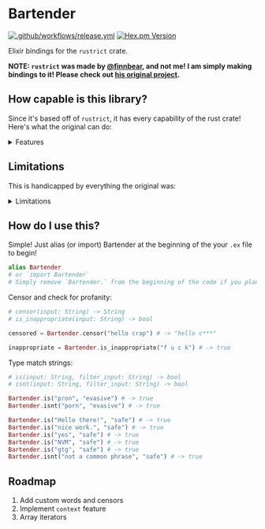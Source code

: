 # Bartender
[![.github/workflows/release.yml](https://github.com/stalepretzels/bartender/actions/workflows/release.yml/badge.svg)](https://github.com/stalepretzels/bartender/actions/workflows/release.yml)
[![Hex.pm Version](https://img.shields.io/hexpm/v/bartender_filter?label=hex.pm)](https://hex.pm/packages/bartender_filter)


Elixir bindings for the `rustrict` crate.

**NOTE: `rustrict` was made by [@finnbear](https://github.com/finnbear), and not me! I am simply making bindings to it! Please check out [his original project](https://github.com/finnbear/rustrict).**

## How capable is this library?
Since it's based off of `rustrict`, it has every capability of the rust crate! Here's what the original can do:

<details>
<summary>Features</summary>

- Multiple types (profane, offensive, sexual, mean, spam)
- Multiple levels (mild, moderate, severe)
- Resistant to evasion
  - Alternative spellings (like "fck")
  - Repeated characters (like "craaaap")
  - Confusable characters (like 'ᑭ', '𝕡', and '🅿')
  - Spacing (like "c r_a-p")
  - Accents (like "pÓöp")
  - Bidirectional Unicode ([related reading](https://blog.rust-lang.org/2021/11/01/cve-2021-42574.html))
  - Self-censoring (like "f*ck")
  - Safe phrase list for known bad actors]
  - Censors invalid Unicode characters
  - Battle-tested in [Mk48.io](https://mk48.io)
- Resistant to false positives
  - One word (like "**ass**assin")
  - Two words (like "pu**sh it**")
- Flexible
  - Censor and/or analyze
  - Input `&str` or `Iterator<Item = char>`
  - Can track per-user state with `context` feature
  - Can add words with the `customize` feature
  - Accurately reports the width of Unicode via the `width` feature
  - Plenty of options
- Performant
  - O(n) analysis and censoring
  - No `regex` (uses custom trie)
  - 3 MB/s in `release` mode
  - 100 KB/s in `debug` mode

</details>

## Limitations
This is handicapped by everything the original was:
<details>
<summary>Limitations</summary>

- Mostly English/emoji
- Censoring removes most diacritics (accents)
- Does not detect right-to-left profanity while analyzing, so...
- Censoring forces Unicode to be left-to-right
- Doesn't understand context
- Not resistant to false positives affecting profanities added at runtime

</details>

## How do I use this?
Simple! Just alias (or import) Bartender at the beginning of the your `.ex` file to begin!
```elixir
alias Bartender
# or `import Bartender`
# Simply remove `Bartender.` from the beginning of the code if you plan on using import. 
```

Censor and check for profanity:
```elixir
# censor(input: String) -> String
# is_inappropriate(input: String) -> bool

censored = Bartender.censor("hello crap") # -> "hello c***"

inappropriate = Bartender.is_inappropriate("f u c k") # -> true
```

Type match strings:
```elixir
# is(input: String, filter_input: String) -> bool
# isnt(input: String, filter_input: String) -> bool

Bartender.is("pron", "evasive") # -> true
Bartender.isnt("porn", "evasive") # -> true

Bartender.is("Hello there!", "safe") # -> true
Bartender.is("nice work.", "safe") # -> true
Bartender.is("yes", "safe") # -> true
Bartender.is("NVM", "safe") # -> true
Bartender.is("gtg", "safe") # -> true
Bartender.isnt("not a common phrase", "safe") # -> true
```

## Roadmap
1. Add custom words and censors
2. Implement `context` feature
3. Array iterators
